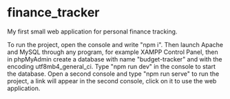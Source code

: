 # finance_tracker
My first small web application for personal finance tracking.

To run the project, open the console and write "npm i".
Then launch Apache and MySQL through any program, for example XAMPP Control Panel, then in phpMyAdmin create a database with name "budget-tracker" and with the encoding utf8mb4_general_ci.
Type "npm run dev" in the console to start the database. Open a second console and type "npm run serve" to run the project, a link will appear in the second console, click on it to use the web application.
